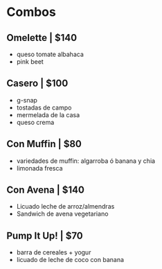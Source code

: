 # Combos

## Omelette | $140
- queso tomate albahaca
- pink beet

## Casero | $100
- g-snap
- tostadas de campo
- mermelada de la casa
- queso crema

## Con Muffin | $80
- variedades de muffin: algarroba ó banana y chia
- limonada fresca

## Con Avena | $140
- Licuado leche de arroz/almendras
- Sandwich de avena vegetariano

## Pump It Up! | $70
- barra de cereales + yogur
- licuado de leche de coco con banana
